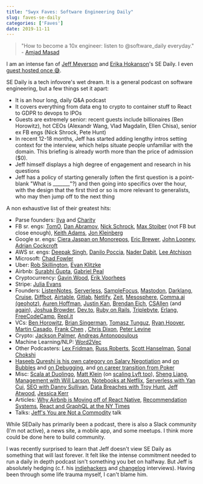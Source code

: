 ```yaml
---
title: "Swyx Faves: Software Engineering Daily"
slug: faves-se-daily
categories: ['Faves']
date: 2019-11-11
---
```


> "How to become a 10x engineer: listen to @software_daily everyday." - [Amjad Masad](https://mobile.twitter.com/amasad/status/956603016513167360)

I am an intense fan of [Jeff Meyerson](https://twitter.com/the_prion) and [Erika Hokanson](https://twitter.com/erikawh0)'s SE Daily. I even [guest hosted once 😅](https://softwareengineeringdaily.com/2017/08/09/state-of-javascript-with-sacha-greif/).

SE Daily is a tech infovore's wet dream. It is a general podcast on software engineering, but a few things set it apart:

- It is an hour long, daily Q&A podcast
- It covers everything from data eng to crypto to container stuff to React to GDPR to devops to IPOs
- Guests are extremely senior: recent guests include billionaires (Ben Horowitz), hot CEOs (Alexandr Wang, Vlad Magdalin, Ellen Chisa), senior ex FB engs (Nick Shrock, Pete Hunt)
- In recent 12-18 months, Jeff has started adding lengthy intros setting context for the interview, which helps situate people unfamiliar with the domain. This briefing is already worth more than the price of admission ($0).
- Jeff himself displays a high degree of engagement and research in his questions
- Jeff has a policy of starting generally (often the first question is a point-blank "What is _______"?) and then going into specifics over the hour, with the design that the first third or so is more relevant to generalists, who may then jump off to the next thing

A non exhaustive list of their greatest hits:

- Parse founders: [Ilya](https://mobile.twitter.com/swyx/status/1168654041745899523) and [Charity](https://mobile.twitter.com/software_daily/status/1167000195881721856)
- FB sr. engs: [TomO](https://mobile.twitter.com/tomocchino/status/1153323729889312769), [Dan Abramov](https://softwareengineeringdaily.com/wp-content/uploads/2019/05/SEDFB01-Dan-Abramov.pdf), [Nick Schrock](https://mobile.twitter.com/swyx/status/1130867062182748168), [Max Stoiber](https://mobile.twitter.com/software_daily/status/943783207861964800) (not FB but close enough), [Keith Adams](https://softwareengineeringdaily.com/2019/07/15/facebook-php-with-keith-adams/), [Jon Kleinberg](https://softwareengineeringdaily.com/2016/09/06/facebook-relationship-algorithms-with-jon-kleinberg/)
- Google sr. engs: [Ciera Jaspan on Monorepos](https://mobile.twitter.com/software_daily/status/1131123790975578112), [Eric Brewer](https://mobile.twitter.com/software_daily/status/1121701703672377344), [John Looney](https://softwareengineeringdaily.com/2017/06/16/google-early-days-with-john-looney/), [Adrian Cockcroft](https://softwareengineeringdaily.com/2016/07/06/schedulers-with-adrian-cockcroft/)
- AWS sr. engs: [Deepak Singh](https://mobile.twitter.com/swyx/status/1115474551490711552), [Danilo Poccia](https://mobile.twitter.com/danilop/status/930409223883776000), [Nader Dabit](https://softwareengineeringdaily.com/2018/08/24/build-faster-with-nader-dabit/), [Lee Atchison](https://softwareengineeringdaily.com/2016/07/08/scalable-architecture-with-lee-atchison/)
- Microsoft: [Chad Fowler](https://softwareengineeringdaily.com/2018/08/07/future-architecture-with-chad-fowler/)
- Uber: [Rob Skillington](https://softwareengineeringdaily.com/2019/02/12/ubers-monitoring-platform-with-rob-skillington/), [Evan Klitzke](https://softwareengineeringdaily.com/2016/09/09/ubers-postgres-problems-with-evan-klitzke/)
- Airbnb: [Surabhi Gupta](https://softwareengineeringdaily.com/2018/10/08/airbnb-engineering-with-surabhi-gupta/), [Gabriel Peal](https://softwareengineeringdaily.com/2018/07/27/react-native-at-airbnb-with-gabriel-peal/)
- Cryptocurrency: [Gavin Wood](https://mobile.twitter.com/swyx/status/1067116266123640833), [Erik Voorhees](https://mobile.twitter.com/software_daily/status/979732949821198336)
- Stripe: [Julia Evans](https://softwareengineeringdaily.com/2018/06/05/profilers-with-julia-evans/)
- Founders: [ListenNotes](https://mobile.twitter.com/software_daily/status/1147068874644447232), [Serverless](https://mobile.twitter.com/swyx/status/1064789331292766208), [SampleFocus](https://mobile.twitter.com/software_daily/status/811874170262921216), [Mastodon](https://mobile.twitter.com/swyx/status/992453214070026240), [Darklang](https://softwareengineeringdaily.com/2019/10/21/dark-lang-with-ellen-chisa-and-paul-biggar/), [Cruise](https://softwareengineeringdaily.com/2019/10/01/cruise-self-driving-engineering-with-mo-elshenawy/), [Diffbot](https://softwareengineeringdaily.com/2018/10/31/diffbot-knowledge-graph-api-with-mike-tung/), [Airtable](https://softwareengineeringdaily.com/2019/05/10/airtable-with-howie-liu/), [Gitlab](https://softwareengineeringdaily.com/2019/03/15/gitlab-with-sid-sijbrandij/), [Netlify](https://softwareengineeringdaily.com/2019/03/08/netlify-with-mathias-biilmann-christensen/), [Zeit](https://softwareengineeringdaily.com/2019/01/10/zeit-serverless-cloud-with-guillermo-rauch/), [Mesosphere](https://softwareengineeringdaily.com/2019/01/08/multicloud-with-ben-hindman/), [Comma.ai (geohotz)](https://softwareengineeringdaily.com/2018/08/08/self-driving-engineering-with-george-hotz/), [Auren Hoffman](https://softwareengineeringdaily.com/2018/04/18/safegraph-with-auren-hoffman/), [Justin Kan](https://softwareengineeringdaily.com/2017/11/10/legal-technology-with-justin-kan/), [Brendan Eich](https://softwareengineeringdaily.com/2017/03/31/webassembly-with-brendan-eich/), [CSAllen](https://softwareengineeringdaily.com/2017/01/30/making-money-online-for-software-engineers-with-courtland-allen/) (and [again](https://softwareengineeringdaily.com/2016/11/04/indie-hackers-with-courtland-allen/)), [Joshua Browder](https://softwareengineeringdaily.com/2016/12/02/robot-lawyer-with-joshua-browder/), [Dev.to](https://softwareengineeringdaily.com/2016/06/02/software-editorialism-practical-devs-ben-halpern/), [Ruby on Rails](https://softwareengineeringdaily.com/2016/01/13/the-evolution-of-rails-with-david-heinemeier-hansson/), [Triplebyte](https://softwareengineeringdaily.com/2015/12/23/hiring-engineers-with-ammon-bartram/), [Erlang](https://softwareengineeringdaily.com/2015/11/02/erlang-with-joe-armstrong/), [FreeCodeCamp](https://softwareengineeringdaily.com/2015/10/28/free-code-camp-with-quincy-larson/), [Repl.it](https://softwareengineeringdaily.com/2019/09/06/repl-it-browser-coding-with-amjad-masad/)
- VCs: [Ben Horowitz](https://softwareengineeringdaily.com/2019/11/04/leadership-with-ben-horowitz/), [Brian Singerman](https://mobile.twitter.com/swyx/status/1005655291936100354), [Tomasz Tunguz](https://softwareengineeringdaily.com/2019/07/26/software-ipos-with-tomas-tunguz/), [Ryan Hoover](https://softwareengineeringdaily.com/2019/04/19/products-with-ryan-hoover/), [Martin Casado](https://softwareengineeringdaily.com/2019/01/28/software-chasms-with-martin-casado/), [Frank Chen](https://softwareengineeringdaily.com/2018/05/25/autonomy-with-frank-chen/) , [Chris Dixon](https://softwareengineeringdaily.com/2017/06/30/computer-logic-with-chris-dixon/), [Peter Levine](https://softwareengineeringdaily.com/2017/02/03/the-end-of-cloud-computing-with-peter-levine/)
- Crypto: [Jackson Palmer](https://softwareengineeringdaily.com/2018/03/02/dogecoin-with-jackson-palmer/), [Andreas Antonopoulous](https://softwareengineeringdaily.com/2019/08/16/bitcoin-ecosystem-with-andreas-antonopoulos/)
- Machine Learning/NLP: [Word2Vec](https://softwareengineeringdaily.com/2017/09/13/word2vec-with-adrian-colyer/) 
- Other Podcasters: [Lex Fridman](https://softwareengineeringdaily.com/2017/07/28/self-driving-deep-learning-with-lex-fridman/), [Russ Roberts](https://softwareengineeringdaily.com/2016/07/14/economics-of-software-with-russ-roberts/), [Scott Hanselman](https://softwareengineeringdaily.com/2015/12/16/hanselminutes-with-scott-hanselman/), [Sonal Chokshi](https://softwareengineeringdaily.com/2019/08/09/a16z-podcasting-with-sonal-chokshi/)
- [Haseeb Qureshi is his own category on Salary Negotiation](https://mobile.twitter.com/swyx/status/951125642745204736) and [on Bubbles](https://softwareengineeringdaily.com/2019/04/12/bubbles-with-haseeb-qureshi/) and [on Debugging](https://softwareengineeringdaily.com/2016/11/19/debugging-stories-with-haseeb-qureshi/), and [on career transition from Poker](https://softwareengineeringdaily.com/2015/10/23/poker-to-programming-with-haseeb-qureshi/)
- Misc: [Scala at Duolingo](https://mobile.twitter.com/swyx/status/943570465624416256), [Matt Klein](https://softwareengineeringdaily.com/2019/07/25/envoy-mobile-with-matt-klein/) (on [scaling Lyft too](https://softwareengineeringdaily.com/2018/11/02/scaling-lyft-with-matt-klein/)), [Sheng Liang](https://softwareengineeringdaily.com/2019/06/19/infrastructure-wars-with-sheng-liang/), [Management with Will Larson](https://softwareengineeringdaily.com/2019/06/14/elegant-puzzle-with-will-larson/), [Notebooks at Netflix](https://softwareengineeringdaily.com/2019/01/15/notebooks-at-netflix-with-matthew-seal/), [Serverless with Yan Cui](https://softwareengineeringdaily.com/2017/08/04/serverless-startup-with-yan-cui/), [SEO with Danny Sullivan](https://softwareengineeringdaily.com/2017/06/23/search-engine-land-with-danny-sullivan/), [Data Breaches with Troy Hunt](https://softwareengineeringdaily.com/2016/08/12/data-breaches-with-troy-hunt/), [Jeff Atwood](https://softwareengineeringdaily.com/2016/03/14/state-programming-jeff-atwood/), [Jessica Kerr](https://softwareengineeringdaily.com/2015/09/09/functional-programming-with-jessica-kerr/)
- Articles: [Why Airbnb is Moving off of React Native](https://softwareengineeringdaily.com/2018/09/24/show-summary-react-native-at-airbnb/), [Recommendation Systems](https://softwareengineeringdaily.com/2018/10/24/recommendation-systems-by-gokhan-simsek/), [React and GraphQL at the NY Times](https://softwareengineeringdaily.com/2018/10/22/react-and-graphql-at-the-nytimes/)
- Talks: [Jeff's You are Not a Commodity](https://softwareengineeringdaily.com/2016/08/07/you-are-not-a-commodity/) talk

While SEDaily has primarily been a podcast, there is also a Slack community (I'm not active), a news site, a mobile app, and some meetups. I think more could be done here to build community.

I was recently surprised to learn that Jeff doesn't view SE Daily as something that will last forever. It felt like the intense commitment needed to run a daily in depth podcast isn't something you bet on halfway. But Jeff is absolutely hedging (c.f. his [indiehackers](https://www.indiehackers.com/podcast/114-jeff-meyerson-of-software-engineering-daily) and [changelog](https://changelog.com/podcast/368) interviews). Having been through some life trauma myself, I can't blame him.